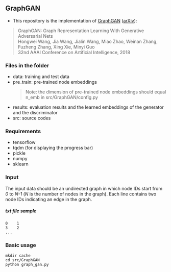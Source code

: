 ## GraphGAN

- This repository is the implementation of [GraphGAN](https://www.aaai.org/ocs/index.php/AAAI/AAAI18/paper/view/16611) ([arXiv](https://arxiv.org/abs/1711.08267)):
> GraphGAN: Graph Representation Learning With Generative Adversarial Nets  
Hongwei Wang, Jia Wang, Jialin Wang, Miao Zhao, Weinan Zhang, Fuzheng Zhang, Xing Xie, Minyi Guo  
32nd AAAI Conference on Artificial Intelligence, 2018


### Files in the folder
- data: training and test data
- pre_train: pre-trained node embeddings
  > Note: the dimension of pre-trained node embeddings should equal n_emb in src/GraphGAN/config.py
- results: evaluation results and the learned embeddings of the generator and the discriminator
- src: source codes


### Requirements
- tensorflow
- tqdm (for displaying the progress bar)
- pickle
- numpy
- sklearn


### Input
The input data should be an undirected graph in which node IDs start from *0* to *N-1* (*N* is the number of nodes in the graph). Each line contains two node IDs indicating an edge in the graph.

##### txt file sample

```0	1```  
```3	2```  
```...```


### Basic usage
```mkdir cache```   
```cd src/GraphGAN```  
```python graph_gan.py```

